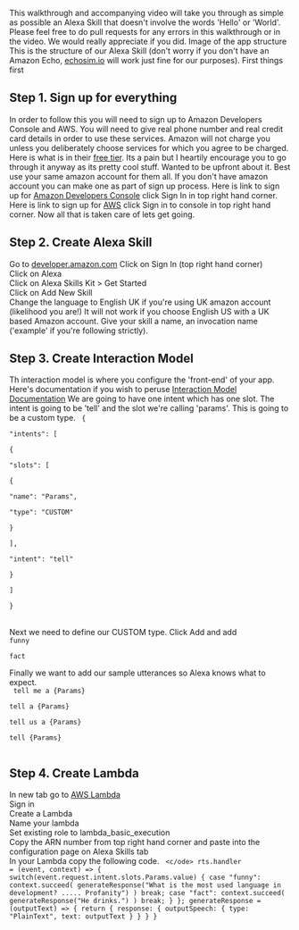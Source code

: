 This walkthrough and accompanying video will take you through as simple as possible an Alexa Skill that doesn't involve the words 'Hello' or 'World'.
Please feel free to do pull requests for any errors in this walkthrough or in the video. We would really appreciate if you did.
Image of the app structure
This is the structure of our Alexa Skill (don't worry if you don't have an Amazon Echo, [echosim.io](www.echosim.io) will work just fine for our purposes).
First things first
## Step 1. Sign up for everything
In order to follow this you will need to sign up to Amazon Developers Console and AWS. You will need to give real phone number and real credit card details in order to use these services. Amazon will not charge you unless you deliberately choose services for which you agree to be charged. Here is what is in their [free tier](https://aws.amazon.com/free/). Its a pain but I heartily encourage you to go through it anyway as its pretty cool stuff. Wanted to be upfront about it. Best use your same amazon account for them all. If you don't have amazon account you can make one as part of sign up process.
Here is link to sign up for [Amazon Developers Console](https://developer.amazon.com/) click Sign In in top right hand corner.
Here is link to sign up for [AWS](https://aws.amazon.com/console/) click Sign in to console in top right hand corner.
Now all that is taken care of lets get going.
## Step 2. Create Alexa Skill  
Go to [developer.amazon.com](www.developer.amazon.com)
Click on Sign In (top right hand corner)  
  Click on Alexa  
  Click on Alexa Skills Kit > Get Started  
  Click on Add New Skill  
  Change the language to English UK if you're using UK amazon account (likelihood you are!) It will not work if you choose English US with a UK based Amazon account.
  Give your skill a name, an invocation name ('example' if you're following strictly).
## Step 3. Create Interaction Model
  Th  interaction model is where you configure the 'front-end' of your app. Here's documentation if you wish to peruse [Interaction Model Documentation](https://developer.amazon.com/public/solutions/alexa/alexa-skills-kit/docs/alexa-skills-kit-interaction-model-reference)
  We are going to have one intent which has one slot. The intent is going to be 'tell' and the slot we're calling 'params'. This is going to be a custom type.
  <code>
{  
  "intents": [  
  {  
    "slots": [  
    {  
      "name": "Params",  
        "type": "CUSTOM"  
    }  
    ],  
    "intent": "tell"  
  }  
  ]  
}  
</code>  
Next we need to define our CUSTOM type. Click Add and add
<code>
funny  
fact  
</code>
Finally we want to add our sample utterances so Alexa knows what to expect.  
<code>
tell me a {Params}  
tell a {Params}  
tell us a {Params}  
tell {Params}  
</code>
## Step 4. Create Lambda  
In new tab go to
[AWS Lambda](https://aws.amazon.com/lambda/)  
Sign in    
Create a Lambda    
Name your lambda  
Set existing role to lambda_basic_execution  
Copy the ARN number from top right hand corner and paste into the configuration page on Alexa Skills tab    
In your Lambda copy the following code.
<code>
<c/ode>
rts.handler = (event, context) => {
  switch(event.request.intent.slots.Params.value) {
    case "funny":
      context.succeed(
          generateResponse("What is the most used language in development? ..... Profanity")
          )
        break;
    case "fact":
      context.succeed(
          generateResponse("He drinks.")
          )
        break;
  }
};
generateResponse = (outputText) => {
  return {
    response: {
      outputSpeech: {
        type: "PlainText",
        text: outputText
      }
    }
  }
}
